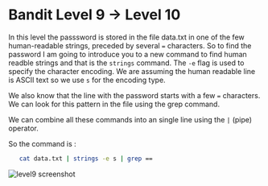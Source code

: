 # Bandit Level 9 → Level 10

In this level the passsword is stored in the file data.txt in one of the few human-readable strings, preceded by several `=` characters. So to find the password I am going to introduce you to a new command to find human readble strings and that is the `strings` command.  The `-e` flag is used to specify the character encoding. We are assuming the human readable line is ASCII text so we use `s` for the encoding type.

We also know that the line with the password starts with a few `=` characters. We can look for this pattern in the file using the grep command.

We can combine all these commands into an single line using the `|` (pipe) operator.

So the command is : 
```bash
   cat data.txt | strings -e s | grep ==
````

![level9 screenshot](images/Screenshot11.png)
